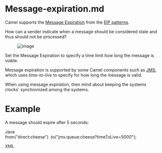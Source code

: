 # Message-expiration.md

Camel supports the [Message
Expiration](https://www.enterpriseintegrationpatterns.com/patterns/messaging/MessageExpiration.html)
from the [EIP patterns](#enterprise-integration-patterns.adoc).

How can a sender indicate when a message should be considered stale and
thus should not be processed?

<figure>
<img src="eip/MessageExpirationSolution.gif" alt="image" />
</figure>

Set the Message Expiration to specify a time limit how long the message
is viable.

Message expiration is supported by some Camel components such as
[JMS](#ROOT:jms-component.adoc), which uses *time-to-live* to specify
for how long the message is valid.

When using message expiration, then mind about keeping the systems
clocks' synchronized among the systems.

# Example

A message should expire after 5 seconds:

Java  
from("direct:cheese")
.to("jms:queue:cheese?timeToLive=5000");

XML  
<route>  
<from uri="direct:cheese"/>  
<to uri="jms:queue:cheese?timeToLive=5000"/>  
</route>
